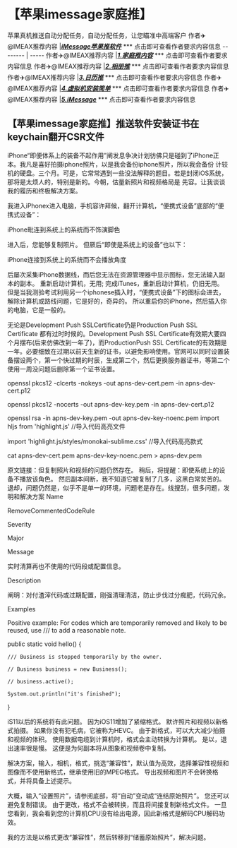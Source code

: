 # 【苹果imessage家庭推】
苹果真机推送自动分配任务，自动分配任务，让您瞄准中高端客户
作者✈️@IMEAX推荐内容     |[***iMessage苹果推软件***](https://t.me/IMEAX) *** 点击即可查看作者要求内容信息
-------- | -----
作者✈️@IMEAX推荐内容     |[***1.家庭推内容***](https://t.me/IMEAX) *** 点击即可查看作者要求内容信息
作者✈️@IMEAX推荐内容     |[***2.相册推***](https://t.me/IMEAX) *** 点击即可查看作者要求内容信息
作者✈️@IMEAX推荐内容     |[***3.日历推***](https://t.me/IMEAX) *** 点击即可查看作者要求内容信息
作者✈️@IMEAX推荐内容     |[***4.虚拟机安装简单***](https://t.me/IMEAX) *** 点击即可查看作者要求内容信息
作者✈️@IMEAX推荐内容     |[***5.iMessage***](https://t.me/IMEAX) *** 点击即可查看作者要求内容信息


## 【苹果imessage家庭推】推送软件安装证书在 keychain翻开CSR文件
iPhone“即便体系上的装备不起作用”阐发息争决计划彷佛只是碰到了iPhone正本。我凡是喜好拍摄iphone照片，以是我会备份iphone照片，所以我会备份 计较机的硬盘。三个月。可是，它常常遇到一些没法解释的题目。若是封闭iOS系统，那将是太烦人的，特别是新的。今朝，估量新照片和视频格局是 先容。让我谈谈我的履历和终极解决方案。

我进入iPhonex进入电脑，手机容许拜候，翻开计算机，“便携式设备”底部的“便携式设备”：

iPhone毗连到系统上的系统而不饰演脚色

进入后，您能够复制照片。 但厥后“即使是系统上的设备”也以下：

iPhone连接到系统上的系统而不会播放角度

后屡次采集iPhone数据线，而后您无法在资源管理器中显示图标，您无法输入副本的副本。 重新启动计算机，无用; 完成iTunes，重新启动计算机，仍旧无用。 但是当我测验考试利用另一个iphonese插入时，“便携式设备”下的图标会进去，解除计算机或路线问题，它是好的，奇异的。 所以重启你的iPhone，然后插入你的电脑，它是一般的。

无论是Development Push SSLCertificate仍是Production Push SSL Certificate 都有过时时候的。Development Push SSL Certificate有效期大要四个月摆布(后来仿佛改到一年了)，而ProductionPush SSL Certificate的有效期是一年。必要细致在过期以前天生新的证书，以避免影响使用。官网可以同时设置装备摆设两个，第一个快过期的时辰，生成第二个，然后更换服务器证书，等第二个使用一周没问题后删除第一个证书设置。

openssl pkcs12 -clcerts -nokeys -out apns-dev-cert.pem -in apns-dev-cert.p12

openssl pkcs12 -nocerts -out apns-dev-key.pem -in apns-dev-cert.p12

openssl rsa -in apns-dev-key.pem -out apns-dev-key-noenc.pem
import hljs from 'highlight.js' //导入代码高亮文件

import 'highlight.js/styles/monokai-sublime.css'  //导入代码高亮款式

cat apns-dev-cert.pem apns-dev-key-noenc.pem > apns-dev.pem

原文链接：但复制照片和视频的问题仍然存在。 稍后，将提醒：即使系统上的设备不播放该角色。 然后副本间断，我不知道它被复制了几多，这黑白常贫苦的。 退却，问题仍然是，似乎不是单一的环境，问题老是存在。线搜刮，很多问题，发明和解决方案
Name

   RemoveCommentedCodeRule

 

Severity

   Major

 

Message

   实时清算再也不使用的代码段或配置信息。

 

Description

   阐明：对付渣滓代码或过期配置，刚强清理清洁，防止步伐过分痴肥，代码冗余。

 

Examples

   

Positive example: For codes which are temporarily removed and likely to be reused, use /// to add a reasonable note.

 public static void hello() {

    /// Business is stopped temporarily by the owner.

    // Business business = new Business();

    // business.active();

    System.out.println("it's finished");

}

iS11以后的系统将有此问题。 因为iOS11增加了紧缩格式。 默许照片和视频以新格式拍摄。 如果你没有犯毛病，它被称为HEVC。 由于新格式，可以大大减少拍摄和视频的体积。 使用数据电缆到计算机时，格式会主动转换为计算机。 是以，退出速率很是慢。 这便是为何副本将从图象和视频卷中复制。

解决方案，输入，相机，格式，挑选“兼容性”，默认值为高效，选择兼容性视频和图像而不使用新格式，继承使用旧的MPEG格式。 导出视频和图片不会转换格式，并将具备上述提示。

大概，输入“设置照片”，请参阅底部，将“自动”变动成“连结原始照片”。 您还可以避免复制错误。 由于更改，格式不会被转换，而且将间接复制新格式文件。 一旦您看到，我会看到您的计算机CPU没有给出电源，因此新格式是解码CPU解码功效。

我的方法是以格式更改“兼容性”，然后转移到“储蓄原始照片”，解决问题。